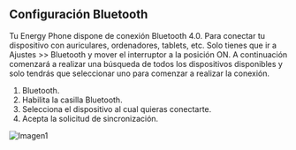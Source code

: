 ## Configuración Bluetooth

Tu Energy Phone dispone de conexión Bluetooth 4.0. Para conectar tu dispositivo con auriculares, ordenadores, tablets,
etc. Solo tienes que ir a Ajustes >> Bluetooth y mover el interruptor a la posición ON. A continuación comenzará a
realizar una búsqueda de todos los dispositivos disponibles y solo tendrás que seleccionar uno para comenzar a
realizar la conexión.


1. Bluetooth.
2. Habilita la casilla Bluetooth.
3. Selecciona el dispositivo al cual quieras conectarte.
4. Acepta la solicitud de sincronización.

![Imagen1](http://static.energysistem.com/images/manuals/39530/5370806320b03.jpg)
